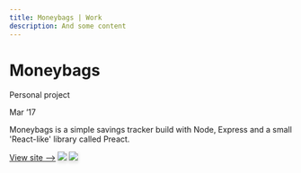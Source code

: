 ```yaml
---
title: Moneybags | Work
description: And some content
---
```


<h1 class="normal f2 ma0 blue">Moneybags</h1>

<p>Personal project</p>
<p class="gray">Mar ’17</p>

<p class="lh-copy measure">Moneybags is a simple savings tracker build with Node, Express and a small 'React-like' library called Preact.</p>
<a href="https://moneybags.co" target="_blank" class="link blue">View site ⟶</a>

<img src="/assets/images/work/moneybags/home.jpg" style="box-shadow: 0 3px 5px 1px rgba(0,0,0,0.1)" class="fit w-100"/>
<img src="/assets/images/work/moneybags/goal.jpg" style="box-shadow: 0 3px 5px 1px rgba(0,0,0,0.1)" class="fit w-100" />